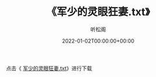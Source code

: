 ﻿---
title:  《军少的灵眼狂妻.txt》
date:   2022-01-02T00:00:00+00:00
author: 听松阁
layout: post
permalink: /军少的灵眼狂妻/
categories: 小说
tags: [小说]
---

点击《 [军少的灵眼狂妻.txt](http://img.660000.xyz/bookstukust/book/bntxt/10/军少的灵眼狂妻.txt)》进行下载